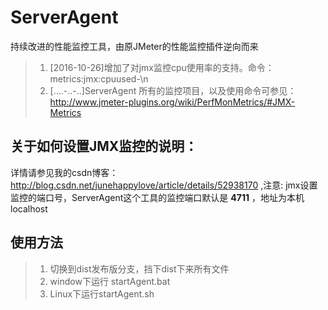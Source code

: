 # ServerAgent
 持续改进的性能监控工具，由原JMeter的性能监控插件逆向而来

> 1. [2016-10-26]增加了对jmx监控cpu使用率的支持。命令：metrics:jmx:cpuused-\n
> 2. [....-..-..]ServerAgent 所有的监控项目，以及使用命令可参见：http://www.jmeter-plugins.org/wiki/PerfMonMetrics/#JMX-Metrics

## 关于如何设置JMX监控的说明：
 详情请参见我的csdn博客：http://blog.csdn.net/junehappylove/article/details/52938170
,注意: jmx设置监控的端口号，ServerAgent这个工具的监控端口默认是 **4711** ，地址为本机 localhost
 
## 使用方法
> 1. 切换到dist发布版分支，挡下dist下来所有文件
> 2. window下运行 startAgent.bat
> 3. Linux下运行startAgent.sh